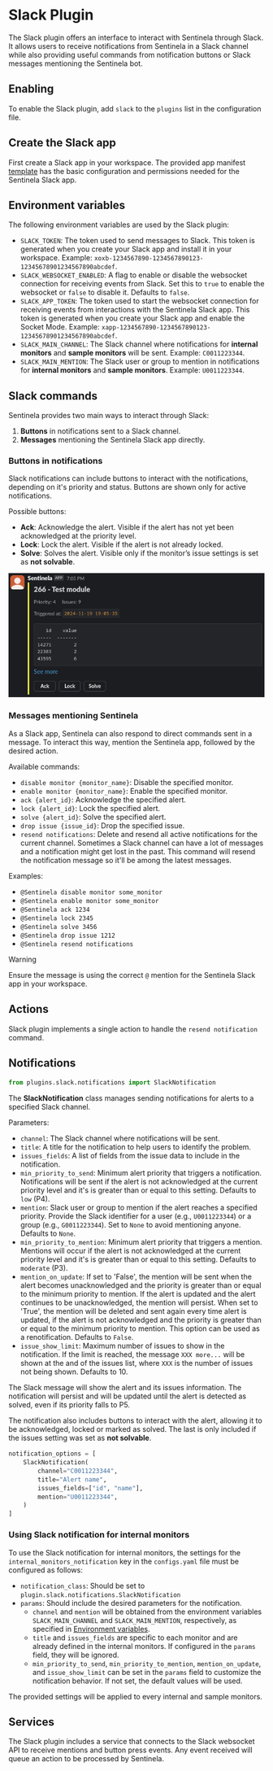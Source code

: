 # Slack Plugin
The Slack plugin offers an interface to interact with Sentinela through Slack. It allows users to receive notifications from Sentinela in a Slack channel while also providing useful commands from notification buttons or Slack messages mentioning the Sentinela bot.

## Enabling
To enable the Slack plugin, add `slack` to the `plugins` list in the configuration file.

## Create the Slack app
First create a Slack app in your workspace. The provided app manifest [template](../resources/slack_app_manifest.yaml) has the basic configuration and permissions needed for the Sentinela Slack app.

## Environment variables
The following environment variables are used by the Slack plugin:
- `SLACK_TOKEN`: The token used to send messages to Slack. This token is generated when you create your Slack app and install it in your workspace. Example: `xoxb-1234567890-1234567890123-12345678901234567890abcdef`.
- `SLACK_WEBSOCKET_ENABLED`: A flag to enable or disable the websocket connection for receiving events from Slack. Set this to `true` to enable the websocket or `false` to disable it. Defaults to `false`.
- `SLACK_APP_TOKEN`: The token used to start the websocket connection for receiving events from interactions with the Sentinela Slack app. This token is generated when you create your Slack app and enable the Socket Mode. Example: `xapp-1234567890-1234567890123-12345678901234567890abcdef`.
- `SLACK_MAIN_CHANNEL`: The Slack channel where notifications for **internal monitors** and **sample monitors** will be sent. Example: `C0011223344`.
- `SLACK_MAIN_MENTION`: The Slack user or group to mention in notifications for **internal monitors** and **sample monitors**. Example: `U0011223344`.

## Slack commands
Sentinela provides two main ways to interact through Slack:
1. **Buttons** in notifications sent to a Slack channel.
2. **Messages** mentioning the Sentinela Slack app directly.

### Buttons in notifications
Slack notifications can include buttons to interact with the notifications, depending on it's priority and status. Buttons are shown only for active notifications.

Possible buttons:
- **Ack**: Acknowledge the alert. Visible if the alert has not yet been acknowledged at the priority level.
- **Lock**: Lock the alert. Visible if the alert is not already locked.
- **Solve**: Solves the alert. Visible only if the monitor’s issue settings is set as **not solvable**.

![Slack message with buttons](../images/slack_notification_message_with_buttons.png)

### Messages mentioning Sentinela
As a Slack app, Sentinela can also respond to direct commands sent in a message. To interact this way, mention the Sentinela app, followed by the desired action.

Available commands:
- `disable monitor {monitor_name}`: Disable the specified monitor.
- `enable monitor {monitor_name}`: Enable the specified monitor.
- `ack {alert_id}`: Acknowledge the specified alert.
- `lock {alert_id}`: Lock the specified alert.
- `solve {alert_id}`: Solve the specified alert.
- `drop issue {issue_id}`: Drop the specified issue.
- `resend notifications`: Delete and resend all active notifications for the current channel. Sometimes a Slack channel can have a lot of messages and a notification might get lost in the past. This command will resend the notification message so it'll be among the latest messages.

Examples:
- `@Sentinela disable monitor some_monitor`
- `@Sentinela enable monitor some_monitor`
- `@Sentinela ack 1234`
- `@Sentinela lock 2345`
- `@Sentinela solve 3456`
- `@Sentinela drop issue 1212`
- `@Sentinela resend notifications`

> [!WARNING]
> Ensure the message is using the correct `@` mention for the Sentinela Slack app in your workspace.

## Actions
Slack plugin implements a single action to handle the `resend notification` command.

## Notifications
```python
from plugins.slack.notifications import SlackNotification
```

The **SlackNotification** class manages sending notifications for alerts to a specified Slack channel.

Parameters:
- `channel`: The Slack channel where notifications will be sent.
- `title`: A title for the notification to help users to identify the problem.
- `issues_fields`: A list of fields from the issue data to include in the notification.
- `min_priority_to_send`: Minimum alert priority that triggers a notification. Notifications will be sent if the alert is not acknowledged at the current priority level and it's is greater than or equal to this setting. Defaults to `low` (P4).
- `mention`: Slack user or group to mention if the alert reaches a specified priority. Provide the Slack identifier for a user (e.g., `U0011223344`) or a group (e.g., `G0011223344`). Set to `None` to avoid mentioning anyone. Defaults to `None`.
- `min_priority_to_mention`: Minimum alert priority that triggers a mention. Mentions will occur if the alert is not acknowledged at the current priority level and it's is greater than or equal to this setting. Defaults to `moderate` (P3).
- `mention_on_update`: If set to 'False', the mention will be sent when the alert becomes unacknowledged and the priority is greater than or equal to the minimum priority to mention. If the alert is updated and the alert continues to be unacknowledged, the mention will persist. When set to 'True', the mention will be deleted and sent again every time alert is updated, if the alert is not acknowledged and the priority is greater than or equal to the minimum priority to mention. This option can be used as a renotification. Defaults to `False`.
- `issue_show_limit`: Maximum number of issues to show in the notification. If the limit is reached, the message `XXX more...` will be shown at the and of the issues list, where `XXX` is the number of issues not being shown. Defaults to 10.

The Slack message will show the alert and its issues information. The notification will persist and will be updated until the alert is detected as solved, even if its priority falls to P5.

The notification also includes buttons to interact with the alert, allowing it to be acknowledged, locked or marked as solved. The last is only included if the issues setting was set as **not solvable**.

```python
notification_options = [
    SlackNotification(
        channel="C0011223344",
        title="Alert name",
        issues_fields=["id", "name"],
        mention="U0011223344",
    )
]
```

### Using Slack notification for internal monitors
To use the Slack notification for internal monitors, the settings for the `internal_monitors_notification` key in the `configs.yaml` file must be configured as follows:
- `notification_class`: Should be set to `plugin.slack.notifications.SlackNotification`
- `params`: Should include the desired parameters for the notification.
    - `channel` and `mention` will be obtained from the environment variables `SLACK_MAIN_CHANNEL` and `SLACK_MAIN_MENTION`, respectively, as specified in [Environment variables](#environment-variables).
  - `title` and `issues_fields` are specific to each monitor and are already defined in the internal monitors. If configured in the `params` field, they will be ignored.
  - `min_priority_to_send`, `min_priority_to_mention`, `mention_on_update`, and `issue_show_limit` can be set in the `params` field to customize the notification behavior. If not set, the default values will be used.

The provided settings will be applied to every internal and sample monitors.

## Services
The Slack plugin includes a service that connects to the Slack websocket API to receive mentions and button press events. Any event received will queue an action to be processed by Sentinela.
